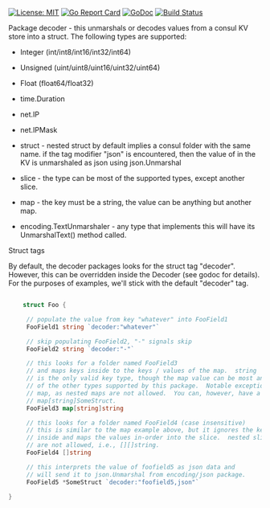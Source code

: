 [![License: MIT](https://img.shields.io/badge/License-MIT-yellow.svg)](https://opensource.org/licenses/MIT)
[![Go Report Card](https://goreportcard.com/badge/github.com/myENA/consul-decoder)](https://goreportcard.com/report/github.com/myENA/consul-decoder)
[![GoDoc](https://godoc.org/github.com/myENA/consul-decoder?status.svg)](https://godoc.org/github.com/myENA/consul-decoder)
[![Build Status](https://travis-ci.org/myENA/consul-decoder.svg?branch=master)](https://travis-ci.org/myENA/consul-decoder)


Package decoder - this unmarshals or decodes values from a consul KV store into a struct. The following types are supported:

* Integer (int/int8/int16/int32/int64)
* Unsigned (uint/uint8/uint16/uint32/uint64)
* Float (float64/float32)
* time.Duration
* net.IP
* net.IPMask
* struct - nested struct by default implies a consul folder with the same name.
         if the tag modifier "json" is encountered, then the value of in the KV
         is unmarshaled as json using json.Unmarshal

* slice - the type can be most of the supported types, except another slice.
* map - the key must be a string, the value can be anything but another map.
* encoding.TextUnmarshaler - any type that implements this will have its UnmarshalText() method called.         

Struct tags

By default, the decoder packages looks for the struct tag "decoder". However, this can be overridden inside the Decoder (see godoc for details). For the purposes of examples, we'll stick with the default "decoder" tag.


```go

    struct Foo {

     // populate the value from key "whatever" into FooField1
     FooField1 string `decoder:"whatever"`

     // skip populating FooField2, "-" signals skip
     FooField2 string `decoder:"-"`

     // this looks for a folder named FooField3
     // and maps keys inside to the keys / values of the map.  string
     // is the only valid key type, though the map value can be most any
     // of the other types supported by this package.  Notable exception
     // map, as nested maps are not allowed.  You can, however, have a
     // map[string]SomeStruct.
     FooField3 map[string]string

     // this looks for a folder named FooField4 (case insensitive)
     // this is similar to the map example above, but it ignores the keys
     // inside and maps the values in-order into the slice.  nested slices
     // are not allowed, i.e., [][]string.
     FooField4 []string

     // this interprets the value of foofield5 as json data and
     // will send it to json.Unmarshal from encoding/json package.
     FooField5 *SomeStruct `decoder:"foofield5,json"`

}
```